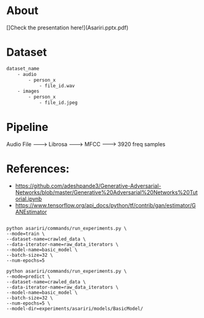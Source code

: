 # About 
[]Check the presentation here!](Asariri.pptx.pdf)

# Dataset

```bash
dataset_name
    - audio
        - person_x
            - file_id.wav
    - images
        - person_x
            - file_id.jpeg

```



# Pipeline

Audio File ---> Librosa ---> MFCC ---> 3920 freq samples

# References:
- https://github.com/adeshpande3/Generative-Adversarial-Networks/blob/master/Generative%20Adversarial%20Networks%20Tutorial.ipynb
- https://www.tensorflow.org/api_docs/python/tf/contrib/gan/estimator/GANEstimator


```

python asariri/commands/run_experiments.py \
--mode=train \
--dataset-name=crawled_data \
--data-iterator-name=raw_data_iterators \
--model-name=basic_model \
--batch-size=32 \
--num-epochs=5

python asariri/commands/run_experiments.py \
--mode=predict \
--dataset-name=crawled_data \
--data-iterator-name=raw_data_iterators \
--model-name=basic_model \
--batch-size=32 \
--num-epochs=5 \
--model-dir=experiments/asariri/models/BasicModel/
```